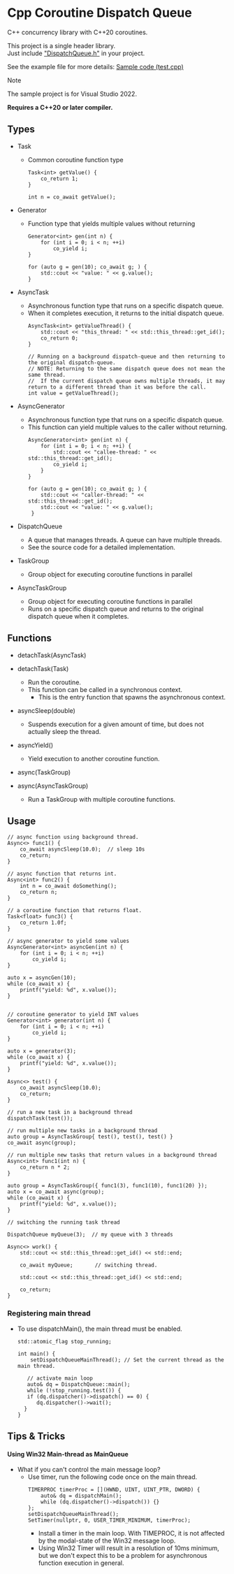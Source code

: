 # Cpp Coroutine Dispatch Queue
C++ concurrency library with C++20 coroutines.

This project is a single header library.  
Just include ["DispatchQueue.h"](DispatchQueue.h) in your project.  

See the example file for more details: [Sample code (test.cpp)](test.cpp)

> [!NOTE]  
> The sample project is for Visual Studio 2022.

**Requires a C++20 or later compiler.**

## Types
- Task
  - Common coroutine function type
    ```
    Task<int> getValue() {
        co_return 1;
    }

    int n = co_await getValue();
    ```
    
- Generator
   - Function type that yields multiple values without returning
     ```
     Generator<int> gen(int n) {
         for (int i = 0; i < n; ++i)
             co_yield i;
     }

     for (auto g = gen(10); co_await g; ) {
         std::cout << "value: " << g.value();
     }
     ```
- AsyncTask
   - Asynchronous function type that runs on a specific dispatch queue.
   - When it completes execution, it returns to the initial dispatch queue.
     ```
     AsyncTask<int> getValueThread() {
         std::cout << "this_thread: " << std::this_thread::get_id();
         co_return 0;
     }

     // Running on a background dispatch-queue and then returning to the original dispatch-queue.
     // NOTE: Returning to the same dispatch queue does not mean the same thread.
     //  If the current dispatch queue owns multiple threads, it may return to a different thread than it was before the call.
     int value = getValueThread(); 
     ```
- AsyncGenerator
  - Asynchronous function type that runs on a specific dispatch queue.
  - This function can yield multiple values to the caller without returning.
    ```
    AsyncGenerator<int> gen(int n) {
        for (int i = 0; i < n; ++i) {
            std::cout << "callee-thread: " << std::this_thread::get_id();
            co_yield i;
        }
    }

    for (auto g = gen(10); co_await g; ) {
        std::cout << "caller-thread: " << std::this_thread::get_id();
        std::cout << "value: " << g.value();
     }
    ```
- DispatchQueue
   - A queue that manages threads. A queue can have multiple threads.
   - See the source code for a detailed implementation.

- TaskGroup
   - Group object for executing coroutine functions in parallel

- AsyncTaskGroup
   - Group object for executing coroutine functions in parallel
   - Runs on a specific dispatch queue and returns to the original dispatch queue when it completes.

## Functions
- detachTask(AsyncTask<T>)
- detachTask(Task<T>)
   - Run the coroutine.
   - This function can be called in a synchronous context.
      - This is the entry function that spawns the asynchronous context.

- asyncSleep(double)
   - Suspends execution for a given amount of time, but does not actually sleep the thread.

- asyncYield()
   - Yield execution to another coroutine function.

- async(TaskGroup)
- async(AsyncTaskGroup)
   - Run a TaskGroup with multiple coroutine functions.

## Usage
```
// async function using background thread.
Async<> func1() {
    co_await asyncSleep(10.0);  // sleep 10s
    co_return;
}

// async function that returns int.
Async<int> func2() {
    int n = co_await doSomething();
    co_return n;
}

// a coroutine function that returns float.
Task<float> func3() {
    co_return 1.0f;
}
```

```
// async generator to yield some values
AsyncGenerator<int> asyncGen(int n) {
    for (int i = 0; i < n; ++i)
        co_yield i;
}

auto x = asyncGen(10);
while (co_await x) {
    printf("yield: %d", x.value());
}
```

```

// coroutine generator to yield INT values
Generator<int> generator(int n) {
    for (int i = 0; i < n; ++i)
        co_yield i;
}

auto x = generator(3);
while (co_await x) {
    printf("yield: %d", x.value());
}
```

```
Async<> test() {
    co_await asyncSleep(10.0);
    co_return;
}

// run a new task in a background thread
dispatchTask(test());

// run multiple new tasks in a background thread
auto group = AsyncTaskGroup{ test(), test(), test() }
co_await async(group);
```

```
// run multiple new tasks that return values in a background thread
Async<int> func1(int n) {
    co_return n * 2;
}

auto group = AsyncTaskGroup({ func1(3), func1(10), func1(20) });
auto x = co_await async(group);
while (co_await x) {
    printf("yield: %d", x.value());
}
```

```
// switching the running task thread

DispatchQueue myQueue(3);  // my queue with 3 threads

Async<> work() {
    std::cout << std::this_thread::get_id() << std::end;

    co_await myQueue;       // switching thread.

    std::cout << std::this_thread::get_id() << std::end;

    co_return;
}
```
### Registering main thread
- To use dispatchMain(), the main thread must be enabled.
  ```
  std::atomic_flag stop_running;
  
  int main() {
      setDispatchQueueMainThread(); // Set the current thread as the main thread.

     // activate main loop
     auto& dq = DispatchQueue::main();
     while (!stop_running.test()) {
     if (dq.dispatcher()->dispatch() == 0) {
        dq.dispatcher()->wait();
    }
  }
  ```

## Tips & Tricks
#### Using Win32 Main-thread as MainQueue
- What if you can't control the main message loop?
  - Use timer, run the following code once on the main thread.
    ```
    TIMERPROC timerProc = [](HWND, UINT, UINT_PTR, DWORD) {
        auto& dq = dispatchMain();
        while (dq.dispatcher()->dispatch()) {}
    };
    setDispatchQueueMainThread();
    SetTimer(nullptr, 0, USER_TIMER_MINIMUM, timerProc);
    ```
    - Install a timer in the main loop. With TIMEPROC, it is not affected by the modal-state of the Win32 message loop.
    - Using Win32 Timer will result in a resolution of 10ms minimum, but we don't expect this to be a problem for asynchronous function execution in general.
